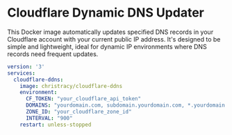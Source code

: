 # Cloudflare Dynamic DNS Updater

This Docker image automatically updates specified DNS records in your Cloudflare account with your current public IP address. It's designed to be simple and lightweight, ideal for dynamic IP environments where DNS records need frequent updates.

```yml
version: '3'
services:
  cloudflare-ddns:
    image: christracy/cloudflare-ddns
    environment:
      CF_TOKEN: "your_cloudflare_api_token"
      DOMAINS: "yourdomain.com, subdomain.yourdomain.com, *.yourdomain.com"
      ZONE_ID: "your_cloudflare_zone_id"
      INTERVAL: "900"
    restart: unless-stopped
```
